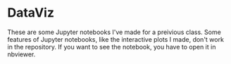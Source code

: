 # DataViz
These are some Jupyter notebooks I've made for a preivious class. Some features of Jupyter notebooks, like the interactive plots I made, don't work in the repository. If you want to see the notebook, you have to open it in nbviewer.
